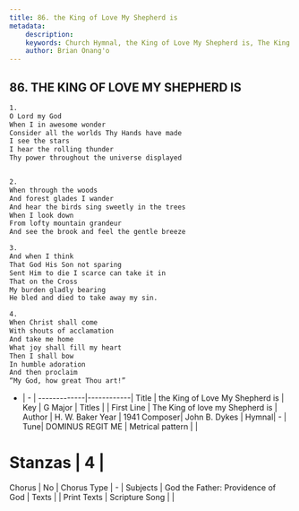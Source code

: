 ```yaml
---
title: 86. the King of Love My Shepherd is
metadata:
    description: 
    keywords: Church Hymnal, the King of Love My Shepherd is, The King of love my Shepherd is, 
    author: Brian Onang'o
---
```



## 86. THE KING OF LOVE MY SHEPHERD IS

```txt
1.
O Lord my God
When I in awesome wonder
Consider all the worlds Thy Hands have made
I see the stars
I hear the rolling thunder
Thy power throughout the universe displayed


2.
When through the woods
And forest glades I wander
And hear the birds sing sweetly in the trees
When I look down
From lofty mountain grandeur
And see the brook and feel the gentle breeze

3.
And when I think
That God His Son not sparing
Sent Him to die I scarce can take it in
That on the Cross
My burden gladly bearing
He bled and died to take away my sin.

4.
When Christ shall come
With shouts of acclamation
And take me home
What joy shall fill my heart
Then I shall bow
In humble adoration
And then proclaim
“My God, how great Thou art!”
```

- |   -  |
-------------|------------|
Title | the King of Love My Shepherd is |
Key | G Major |
Titles |  |
First Line | The King of love my Shepherd is |
Author | H. W. Baker
Year | 1941
Composer| John B. Dykes |
Hymnal|  - |
Tune| DOMINUS REGIT ME |
Metrical pattern | |
# Stanzas | 4 |
Chorus | No |
Chorus Type | - |
Subjects | God the Father: Providence of God |
Texts |  |
Print Texts | 
Scripture Song |  |
  
